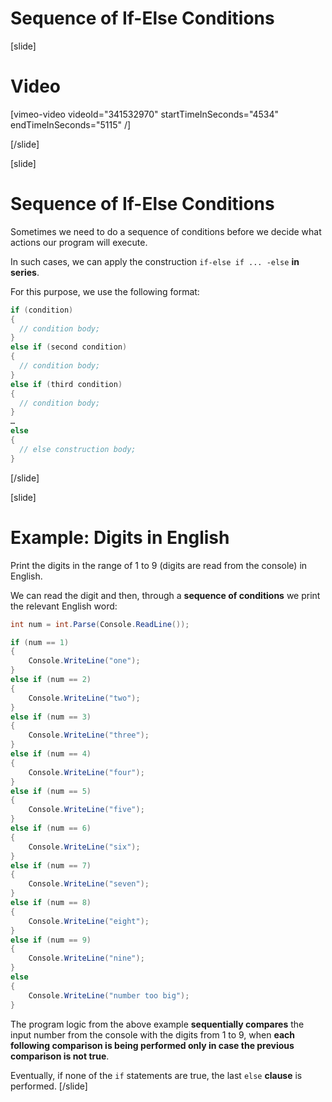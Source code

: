 # Sequence of If-Else Conditions

[slide]
# Video

[vimeo-video videoId="341532970" startTimeInSeconds="4534" endTimeInSeconds="5115" /]

[/slide]

[slide]
# Sequence of If-Else Conditions
Sometimes we need to do a sequence of conditions before we decide what actions our program will execute. 

In such cases, we can apply the construction `if-else if ... -else` **in series**.

For this purpose, we use the following format:
```csharp
if (condition)
{
  // condition body;
}
else if (second condition)
{
  // condition body;
}
else if (third condition)
{
  // condition body;
}
…
else
{
  // else construction body;
}
```
[/slide]

[slide]
# Example: Digits in English
Print the digits in the range of 1 to 9 (digits are read from the console) in English. 

We can read the digit and then, through a **sequence of conditions** we print the relevant English word:
```csharp
int num = int.Parse(Console.ReadLine());

if (num == 1)
{
    Console.WriteLine("one");
}
else if (num == 2)
{
    Console.WriteLine("two");
}
else if (num == 3) 
{
    Console.WriteLine("three");
} 
else if (num == 4) 
{
    Console.WriteLine("four");
}
else if (num == 5) 
{
    Console.WriteLine("five");
}
else if (num == 6) 
{
    Console.WriteLine("six");
}
else if (num == 7) 
{
    Console.WriteLine("seven");
}
else if (num == 8) 
{
    Console.WriteLine("eight");
}
else if (num == 9)
{
    Console.WriteLine("nine");
} 
else 
{
    Console.WriteLine("number too big");
}
```

The program logic from the above example **sequentially compares** the input number from the console with the digits from 1 to 9, when **each following comparison is being performed only in case the previous comparison is not true**. 

Eventually, if none of the `if` statements are true, the last `else` **clause** is performed.
[/slide]